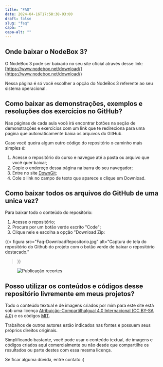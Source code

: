 ```yaml
---
title: "FAQ"
date: 2024-04-16T17:58:38-03:00
draft: false
slug: "faq"
capa: ""
capa-alt: ""
---
```


## Onde baixar o NodeBox 3? 

O NodeBox 3 pode ser baixado no seu site oficial através desse link: [https://www.nodebox.net/download/](https://www.nodebox.net/download/)

Nessa página é só você escolher a opção do NodeBox 3 referente ao seu sistema operacional.

## Como baixar as demons&shy;tra&shy;ções, exemplos e reso&shy;lu&shy;ções dos exercícios no GitHub?

Nas páginas de cada aula você irá encontrar botões na seção de demonstrações e exercícios com um link que te redireciona para uma página que automaticamente baixa os arquivos do GitHub.

Caso você queira algum outro código do repositório o caminho mais simples é:

1. Acesse o repositório do curso e navegue até a pasta ou arquivo que você quer baixar;
2. Copie o endereço dessa página na barra do seu navegador;
3. Entre no site [DownGit](https://guilhermesv.github.io/DownGit);
4. Cole o link no campo de texto que aparece e clique em Download.

## Como baixar todos os arquivos do GitHub de uma unica vez?

Para baixar todo o conteúdo do repositório:

1. Acesse o repositório;
2. Procure por um botão verde escrito "Code";
3. Clique nele e escolha a opção "Download Zip:


{{< figura
  src="Faq-DownloadRepositorio.jpg"
  alt="Captura de tela do repositório do Github do projeto com o botão verde de baixar o repositório destacado."
>}}

<figure><img alt="Publicação recortes" src="{{ site.url }}/assets/imgs/DownloadRepo.png"></figure>  

## Posso utilizar os conteúdos e códigos desse repo&shy;sitório livre&shy;mente em meus projetos?

Todo o conteúdo textual e de imagens criados por mim para este site está sob uma licença [Atribuição-CompartilhaIgual 4.0 Internacional (CC BY-SA 4.0)](https://creativecommons.org/licenses/by-sa/4.0/deed.pt_BR) e os códigos [MIT](https://github.com/guilhermesv/DesenhandoComCodigo-Grafatorio/blob/master/LICENSE.md).

Trabalhos de outros autores estão indicados nas fontes e possuem seus próprios direitos originais.

Simplificando bastante, você pode usar o conteúdo textual, de imagens e códigos criados aqui comercialmente ou não desde que compartilhe os resultados ou parte destes com essa mesma licença.

Se ficar alguma dúvida, entre contato :)

